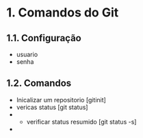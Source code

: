 
# 1. Comandos do Git

## 1.1. Configuração

 - usuario
 - senha

## 1.2. Comandos

 - Inicalizar um repositorio [gitinit] 
 - vericas status [git status]
 - - verificar status resumido [git status -s] 
 - 